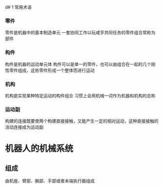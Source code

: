d# 1 常用术语
### 零件
零件是机器中的基本制造单元
一套协同工作以玩咸亨共同任务的零件组合常称为部件

### 构件
构件是机器的运动单元体
构件可以是单一的零件，也可以由组合在一起的几个刚性零件组成，这些零件形成一个整体而进行运动

### 机构
机构是实现某种特定运动的构件组合
习惯上会用机械一词作为机器和机构的总称

### 运动副
构建的连接既要使两个构建直接接触，又能产生一定的相对运动，这种直接接触的活动连接成为运动副

# 机器人的机械系统
## 组成
由机座、臂部、腕部、手部或者末端执行器组成
